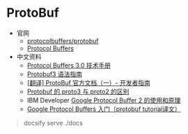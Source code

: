 # ProtoBuf

- 官网
    - [protocolbuffers/protobuf](https://github.com/protocolbuffers/protobuf)
    - [Protocol Buffers](https://developers.google.com/protocol-buffers/)
- 中文资料
    - [Protocol Buffers 3.0 技术手册](https://blog.csdn.net/shensky711/article/details/69696392)
    - [Protobuf3 语法指南](https://colobu.com/2017/03/16/Protobuf3-language-guide/)
    - [[翻译] ProtoBuf 官方文档（一）- 开发者指南](https://www.jianshu.com/p/bdd94a32fbd1)
    - [Protobuf 的 proto3 与 proto2 的区别](https://solicomo.com/network-dev/protobuf-proto3-vs-proto2.html)
    - IBM Developer [Google Protocol Buffer 2 的使用和原理](https://www.ibm.com/developerworks/cn/linux/l-cn-gpb/index.html)
    - [Google Protocol Buffers 入门（protobuf tutorial译文）](https://o-u-u.com/?p=2135)


> docsify serve ./docs
